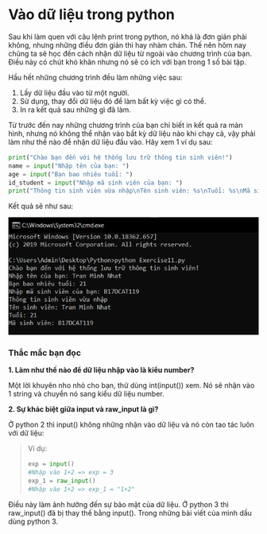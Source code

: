 # Vào dữ liệu trong python #
Sau khi làm quen với câu lệnh print trong python, nó khá là đơn giản phải không, nhưng những điều đơn giản thì hay nhàm chán. Thế nên hôm nay chũng ta sẽ học đến cách nhận dữ liệu từ ngoài vào chương trình của bạn. Điều này có chút khó khăn nhưng nó sẽ có ích với bạn trong 1 số bài tập.

Hầu hết những chương trình đều làm những việc sau:
1. Lấy dữ liệu đầu vào từ một người.
2. Sử dụng, thay đổi dữ liệu đó để làm bất kỳ việc gì có thể.
3. In ra kết quả sau những gì đã làm.

Từ trước đến nay những chương trình của bạn chỉ biết in kết quả ra màn hình, nhưng nó không thể nhận vào bất kỳ dữ liệu nào khi chạy cả, vậy phải làm như thế nào để nhận dữ liệu đầu vào.
Hãy xem 1 ví dụ sau:

```python
print("Chào bạn đến với hệ thống lưu trữ thông tin sinh viên!")
name = input("Nhập tên của bạn: ")
age = input("Bạn bao nhiêu tuổi: ")
id_student = input("Nhập mã sinh viên của bạn: ")
print("Thông tin sinh viên vừa nhập\nTên sinh viên: %s\nTuổi: %s\nMã sinh viên: %s" %(name,age,id_student))
```

Kết quả sẽ như sau:

![picture alt](./image/1.PNG)

### Thắc mắc bạn đọc ###

**1. Làm như thế nào để dữ liệu nhập vào là kiểu number?**

  Một lời khuyên nho nhỏ cho bạn, thử dùng int(input()) xem. Nó sẽ nhận vào 1 string và chuyển nó sang kiểu dữ liệu number.

**2. Sự khác biệt giữa input và raw_input là gì?**

  Ở python 2 thì input() không những nhận vào dữ liệu và nó còn tao tác luôn với dữ liệu:
  >Ví dụ:
  >```python
  > exp = input()
  >#Nhập vào 1+2 => exp = 3
  > exp_1 = raw_input()
  >#Nhập vào 1+2 => exp_1 = "1+2"
  >```

  Điều này làm ảnh hưởng đến sự bảo mật của dữ liệu.
  Ở python 3 thì raw_input() đã bị thay thế bằng input(). Trong những bài viết của mình dầu dùng python 3.
